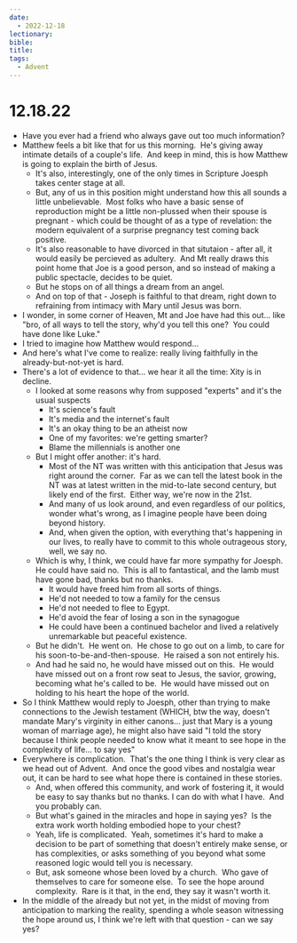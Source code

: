 ```yaml
---
date:
  - 2022-12-18
lectionary: 
bible: 
title: 
tags:
  - Advent
---
```


# 12.18.22

* Have you ever had a friend who always gave out too much information?
* Matthew feels a bit like that for us this morning.  He's giving away intimate details of a couple's life.  And keep in mind, this is how Matthew is going to explain the birth of Jesus.
	* It's also, interestingly, one of the only times in Scripture Joesph takes center stage at all.
	* But, any of us in this position might understand how this all sounds a little unbelievable.  Most folks who have a basic sense of reproduction might be a little non-plussed when their spouse is pregnant - which could be thought of as a type of revelation: the modern equivalent of a surprise pregnancy test coming back positive.
	* It's also reasonable to have divorced in that situtaion - after all, it would easily be percieved as adultery.  And Mt really draws this point home that Joe is a good person, and so instead of making a public spectacle, decides to be quiet.
	* But he stops on of all things a dream from an angel. 
	* And on top of that - Joseph is faithful to that dream, right down to refraining from intimacy with Mary until Jesus was born.
* I wonder, in some corner of Heaven, Mt and Joe have had this out... like "bro, of all ways to tell the story, why'd you tell this one?  You could have done like Luke."
* I tried to imagine how Matthew would respond...
* And here's what I've come to realize: really living faithfully in the already-but-not-yet is hard.
* There's a lot of evidence to that... we hear it all the time: Xity is in decline. 
	* I looked at some reasons why from supposed "experts" and it's the usual suspects
		* It's science's fault
		* It's media and the internet's fault
		* It's an okay thing to be an atheist now
		* One of my favorites: we're getting smarter?
		* Blame the millennials is another one
	* But I might offer another: it's hard.
		* Most of the NT was written with this anticipation that Jesus was right around the corner.  Far as we can tell the latest book in the NT was at latest written in the mid-to-late second century, but likely end of the first.  Either way, we're now in the 21st.
		* And many of us look around, and even regardless of our politics, wonder what's wrong, as I imagine people have been doing beyond history.
		* And, when given the option, with everything that's happening in our lives, to really have to commit to this whole outrageous story, well, we say no.
	* Which is why, I think, we could have far more sympathy for Joesph.  He could have said no.  This is all to fantastical, and the lamb must have gone bad, thanks but no thanks.
		* It would have freed him from all sorts of things.
		* He'd not needed to tow a family for the census
		* He'd not needed to flee to Egypt.
		* He'd avoid the fear of losing a son in the synagogue
		* He could have been a continued bachelor and lived a relatively unremarkable but peaceful existence.
	* But he didn't.  He went on.  He chose to go out on a limb, to care for his soon-to-be-and-then-spouse.  He raised a son not entirely his.
	* And had he said no, he would have missed out on this.  He would have missed out on a front row seat to Jesus, the savior, growing, becoming what he's called to be.  He would have missed out on holding to his heart the hope of the world.
* So I think Matthew would reply to Joesph, other than trying to make connections to the Jewish testament (WHICH, btw the way, doesn't mandate Mary's virginity in either canons... just that Mary is a young woman of marriage age), he might also have said "I told the story because I think people needed to know what it meant to see hope in the complexity of life... to say yes"
* Everywhere is complication.  That's the one thing I think is very clear as we head out of Advent.  And once the good vibes and nostalgia wear out, it can be hard to see what hope there is contained in these stories. 
	* And, when offered this community, and work of fostering it, it would be easy to say thanks but no thanks. I can do with what I have.  And you probably can.
	* But what's gained in the miracles and hope in saying yes?  Is the extra work worth holding embodied hope to your chest?
	* Yeah, life is complicated.  Yeah, sometimes it's hard to make a decision to be part of something that doesn't entirely make sense, or has complexities, or asks something of you beyond what some reasoned logic would tell you is necessary.
	* But, ask someone whose been loved by a church.  Who gave of themselves to care for someone else.  To see the hope around complexity.  Rare is it that, in the end, they say it wasn't worth it.
* In the middle of the already but not yet, in the midst of moving from anticipation to marking the reality, spending a whole season witnessing the hope around us, I think we're left with that question - can we say yes?
